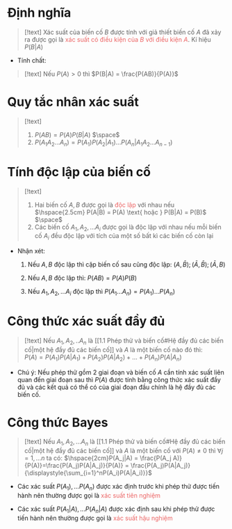 
# Định nghĩa

>[!text]
>Xác suất của biến cố $B$ được tính với giả thiết biến cố $A$ đã xảy ra được gọi là <span style="color:#ec6565">xác suất có điều kiện của $B$ với điều kiện $A$</span>. Kí hiệu $P(B|A)$

- Tính chất:
>[!text]
>Nếu $P(A)>0$ thì $P(B|A) = \frac{P(AB)}{P(A)}$

# Quy tắc nhân xác suất

>[!text]
>1. $P(AB) = P(A)P(B|A)$
>$\space$   
>2. $P(A_1A_2...A_n) = P(A_1)P(A_2|A_1)...P(A_n|A_1A_2...A_{n-1})$

# Tính độc lập của biến cố

>[!text]
>1. Hai biến cố $A, B$ được gọi là <span style="color:#ec6565">độc lập</span> với nhau nếu
>$\hspace{2.5cm} P(A|B) = P(A) \text{ hoặc } P(B|A) = P(B)$
>$\space$
>2. Các biến cố $A_1, A_2,...A_i$ được gọi là độc lập với nhau nếu mỗi biến cố $A_i$ đều độc lập với tích của một số bất kì các biến cố còn lại

- Nhận xét:
	1. Nếu $A, B$ độc lập thì cặp biến cố sau cũng độc lập: $(A, \bar B); (\bar A, \bar B); (\bar A, B)$

	2. Nếu $A, B$ độc lập thì: $P(AB) = P(A)P(B)$

	3. Nếu $A_1, A_2,...A_i$ độc lập thì $P(A_1...A_n) = P(A_1)...P(A_n)$

# Công thức xác suất đầy đủ

>[!text]
>Nếu $A_1, A_2,.. A_n$ là [[1.1 Phép thử và biến cố#Hệ đầy đủ các biến cố|một hệ đầy đủ các biến cố]] và $A$ là một biến cố nào đó thì:
>$\hspace{1cm}P(A) = P(A_1)P(A|A_1) + P(A_2)P(A|A_2) +... + P(A_n)P(A|A_n)$

- Chú ý: Nếu phép thử gồm 2 giai đoạn và biến cố $A$ cần tính xác suất liên quan đến giai đoạn sau thì $P(A)$ được tính bằng công thức xác suất đầy đủ và các kết quả có thể có của giai đoạn đầu chính là hệ đầy đủ các biến cố.

# Công thức Bayes

>[!text]
>Nếu $A_1, A_2,...A_n$ là [[1.1 Phép thử và biến cố#Hệ đầy đủ các biến cố|một hệ đầy đủ các biến cố]] và $A$ là một biến cố với $P(A) \neq 0$ thì $\forall j =1,...n$ ta có:
>$\hspace{2cm}P(A_j|A) = \frac{P(A_j A)}{P(A)}=\frac{P(A_j)P(A|A_j)}{P(A)} = \frac{P(A_j)P(A|A_j)}{\displaystyle{\sum_{i=1}^nP(A_i)P(A|A_i)}}$

- Các xác suất $P(A_1),...P(A_n)$ được xác định trước khi phép thử được tiến hành nên thường được gọi là <span style="color:#ec6565">xác suất tiên nghiệm</span>

- Các xác suất $P(A_1|A),...P(A_n|A)$ được xác định sau khi phép thử được tiến hành nên thường được gọi là <span style="color:#ec6565">xác suất hậu nghiệm</span>


